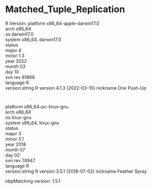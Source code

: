 # Matched_Tuple_Replication

R Version:
platform       x86_64-apple-darwin17.0     
arch           x86_64                      
os             darwin17.0                  
system         x86_64, darwin17.0          
status                                     
major          4                           
minor          1.3                         
year           2022                        
month          03                          
day            10                          
svn rev        81868                       
language       R                           
version.string R version 4.1.3 (2022-03-10)
nickname       One Push-Up   

               _                           
platform       x86_64-pc-linux-gnu         
arch           x86_64                      
os             linux-gnu                   
system         x86_64, linux-gnu           
status                                     
major          3                           
minor          5.1                         
year           2018                        
month          07                          
day            02                          
svn rev        74947                       
language       R                           
version.string R version 3.5.1 (2018-07-02)
nickname       Feather Spray     

nbpMatching version: 1.5.1